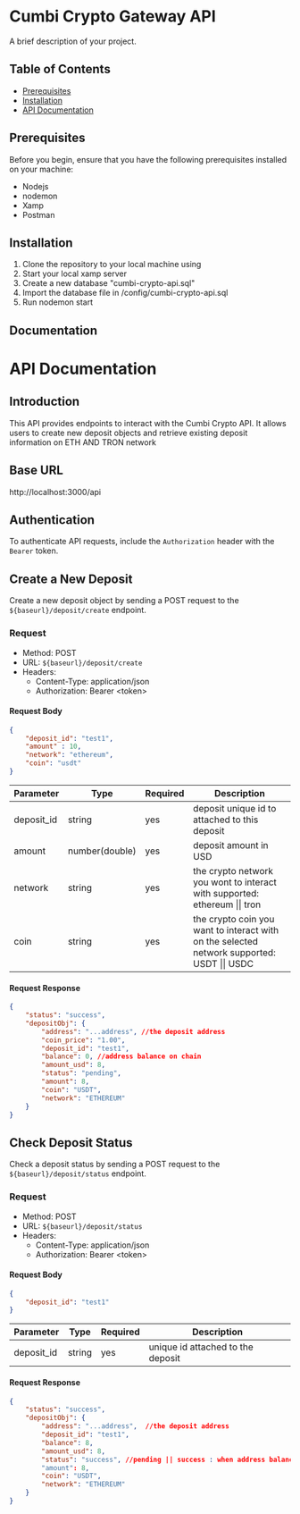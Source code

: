 # Cumbi Crypto Gateway API

A brief description of your project.

## Table of Contents

- [Prerequisites](#prerequisites)
- [Installation](#installation)
- [API Documentation](#documentation)

## Prerequisites

Before you begin, ensure that you have the following prerequisites installed on your machine:

- Nodejs
- nodemon
- Xamp
- Postman

## Installation

1. Clone the repository to your local machine using
2. Start your local xamp server
3. Create a new database "cumbi-crypto-api.sql"
4. Import the database file in /config/cumbi-crypto-api.sql
5. Run nodemon start

## Documentation

# API Documentation

## Introduction

This API provides endpoints to interact with the Cumbi Crypto API. 
It allows users to create new deposit objects and retrieve existing deposit information on ETH AND TRON network

## Base URL

http://localhost:3000/api


## Authentication

To authenticate API requests, include the `Authorization` header with the `Bearer` token.

## Create a New Deposit

Create a new deposit object by sending a POST request to the `${baseurl}/deposit/create` endpoint.

### Request

- Method: POST
- URL: `${baseurl}/deposit/create`
- Headers:
  - Content-Type: application/json
  - Authorization: Bearer \<token\>

#### Request Body

```json
{
    "deposit_id": "test1",
    "amount" : 10,
    "network": "ethereum",
    "coin": "usdt"
}

```

<table>
<!-- add readme api documentation ✨✨ -->
  <thead>
    <tr>
      <th>Parameter</th>
      <th>Type</th>
      <th>Required</th>
      <th>Description</th>
    </tr>
  </thead>
  <tbody>
    <tr>
      <td>deposit_id</td>
      <td>string</td>
      <td>yes</td>
      <td>deposit unique id to attached to this deposit</td>
    </tr>
    <tr>
      <td>amount</td>
      <td>number(double)</td>
      <td>yes</td>
      <td>deposit amount in USD</td>
    </tr>
     <tr>
      <td>network</td>
      <td>string</td>
      <td>yes</td>
      <td>the crypto network you wont to interact with supported: ethereum || tron </td>
    </tr>
    <tr>
      <td>coin</td>
      <td>string</td>
      <td>yes</td>
      <td>the crypto coin you want to interact with on the selected network supported: USDT || USDC</td>
    </tr>
  </tbody>
</table>

#### Request Response

```json
{
    "status": "success",
    "depositObj": {
        "address": "...address", //the deposit address
        "coin_price": "1.00",
        "deposit_id": "test1",
        "balance": 0, //address balance on chain
        "amount_usd": 8,
        "status": "pending",
        "amount": 8,
        "coin": "USDT",
        "network": "ETHEREUM"
    }
}

```


## Check Deposit Status

Check a deposit status by sending a POST request to the `${baseurl}/deposit/status` endpoint.

### Request

- Method: POST
- URL: `${baseurl}/deposit/status`
- Headers:
  - Content-Type: application/json
  - Authorization: Bearer \<token\>

#### Request Body

```json
{
    "deposit_id": "test1"
}

```

<table>
  <thead>
    <tr>
      <th>Parameter</th>
      <th>Type</th>
      <th>Required</th>
      <th>Description</th>
    </tr>
  </thead>
  <tbody>
    <tr>
      <td>deposit_id</td>
      <td>string</td>
      <td>yes</td>
      <td>unique id attached to the deposit</td>
    </tr>
  </tbody>
</table>

#### Request Response

```json
{
    "status": "success",
    "depositObj": {
        "address": "...address",  //the deposit address
        "deposit_id": "test1",
        "balance": 8,
        "amount_usd": 8,
        "status": "success", //pending || success : when address balance  >= amount
        "amount": 8,
        "coin": "USDT",
        "network": "ETHEREUM"
    }
}

```